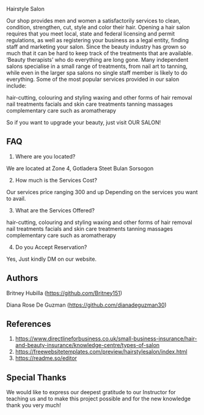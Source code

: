 Hairstyle Salon

Our shop provides men and women a satisfactorily services to clean, condition, strengthen, cut, style and color their hair. Opening a hair salon requires that you meet local, state and federal licensing and permit regulations, as well as registering your business as a legal entity, finding staff and marketing your salon. Since the beauty industry has grown so much that it can be hard to keep track of the treatments that are available. ‘Beauty therapists’ who do everything are long gone. Many independent salons specialise in a small range of treatments, from nail art to tanning, while even in the larger spa salons no single staff member is likely to do everything. Some of the most popular services provided in our salon  include:

hair-cutting, colouring and styling
waxing and other forms of hair removal
nail treatments
facials and skin care treatments
tanning
massages
complementary care such as aromatherapy
 
So if you want to upgrade your beauty, just visit OUR SALON! 
 ## FAQ

 1. Where are you located?
  
  We are located at Zone 4, Gotladera Steet Bulan Sorsogon

2. How much is the Services Cost?

  Our services price ranging 300 and up Depending on the services you want to avail.

3. What are the Services Offered?

  hair-cutting, colouring and styling waxing and other forms of hair removal nail treatments facials and skin care treatments tanning massages complementary care such as aromatherapy

4. Do you Accept Reservation?

  Yes, Just kindly DM on our website.
## Authors

Britney Hubilla (https://github.com/Britney151)

Diana Rose De Guzman (https://github.com/dianadeguzman30)
## References

1. https://www.directlineforbusiness.co.uk/small-business-insurance/hair-and-beauty-insurance/knowledge-centre/types-of-salon
2. https://freewebsitetemplates.com/preview/hairstylesalon/index.html
3. https://readme.so/editor
## Special Thanks 

We would like to express our deepest gratitude to our Instructor for teaching us and to make this project possible and for the new knowledge thank you very much!
